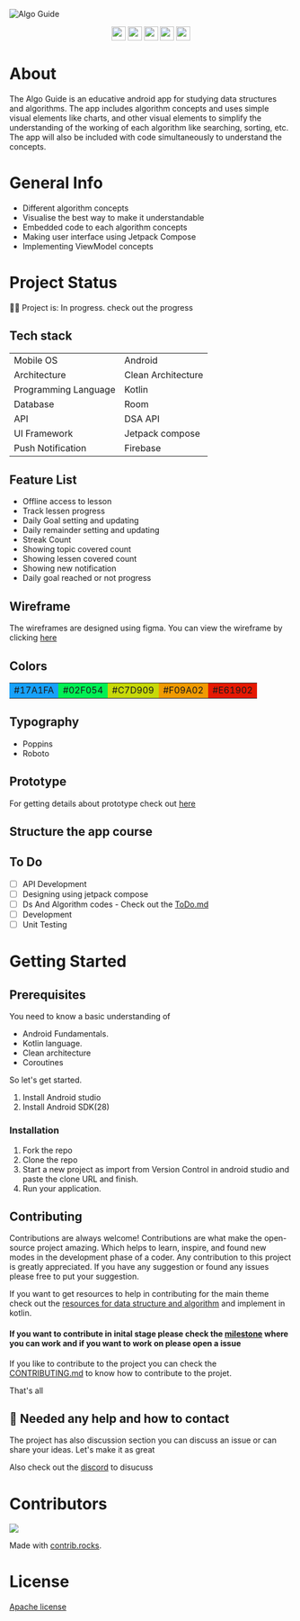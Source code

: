 ![Algo Guide](https://user-images.githubusercontent.com/86681482/191082890-0d3c9469-c8c4-46ab-9eec-d48b6b81c7b9.gif)

<p align = "center">
      <img src = "https://badgen.net/badge/Open%20Source%20%3F/Yes%21/blue?icon=github" height = 25/>
      <a href= "https://github.com/kodeflap/Algo_Guide/tags ">
      <!-- <img src = "https://img.shields.io/github/release/kodeFlap/Algo_Guide.svg" height = 25/></a> -->
      <a href= "https://github.com/kodeflap/Algo_Guide/blob/master/LICENSE ">
      <img src = "https://img.shields.io/github/license/kodeFlap/Algo_Guide.svg" height = 25/></a>
      <img src = "https://img.shields.io/github/contributors/kodeFlap/Algo_Guide.svg" height = 25/></a>
      <img src = "https://img.shields.io/badge/PRs-welcome-brightgreen.svg?style=flat-square" height = 25/>
      <a href= "https://gitHub.com/kodeflap/Algo_Guide/issues/ ">
      <img src = "https://img.shields.io/github/issues/kodeFlap/Algo_Guide.svg" height = 25/></a>
</p>

# About

The Algo Guide is an educative android app for studying data structures and algorithms. The app includes algorithm concepts and uses simple visual elements like charts, and other visual elements to simplify the understanding of the working of each algorithm like searching, sorting, etc. The app will also be included with code simultaneously to understand the concepts.

# General Info

- Different algorithm concepts
- Visualise the best way to make it understandable
- Embedded code to each algorithm concepts
- Making user interface using Jetpack Compose
- Implementing ViewModel concepts


# Project Status

🚧🚧 Project is: In progress. check out the progress


## Tech stack

<table>
  <tr>
     <td>Mobile OS</td>
     <td>Android</td>
  </tr>
   <tr>
     <td>Architecture</td>
     <td>Clean Architecture</td>
  </tr>
  <tr>
     <td>Programming Language</td>
     <td>Kotlin</td>
  </tr>
  <tr>
     <td>Database</td>
     <td>Room</td>
  </tr>
    <tr>
     <td>API</td>
     <td>DSA API</td>
  </tr>
   <tr>
    <td>UI Framework</td>
    <td>Jetpack compose</td>
   </tr>
   <tr>
    <td>Push Notification</td>
    <td>Firebase</td>
  </tr>
</table>

## Feature List

- Offline access to lesson
- Track lessen progress
- Daily Goal setting and updating
- Daily remainder setting and updating
- Streak Count
- Showing topic covered count
- Showing lessen covered count
- Showing new notification
- Daily goal reached or not progress

## Wireframe

The wireframes are designed using figma. You can view the wireframe by clicking [here](https://www.figma.com/file/hMSxpTN6UzOrkMeWLa5ofY/Algo-Guide-(Copy)?node-id=0%3A1)

## Colors

<table>
<tr>
      <td bgcolor="#17A1FA"> #17A1FA </td>
      <td bgcolor="#02F054"> #02F054 </td>
      <td bgcolor="#C7D909"> #C7D909 </td>
      <td bgcolor="#F09A02"> #F09A02 </td>
      <td bgcolor="#E61902"> #E61902 </td>
</tr>
</table>

## Typography

- Poppins
- Roboto

## Prototype

For getting details about prototype check out [here](https://www.figma.com/file/hMSxpTN6UzOrkMeWLa5ofY/Algo-Guide-(Copy)?node-id=128%3A98)

## Structure the app course


## To Do

- [ ] API Development
- [ ] Designing using jetpack compose
- [ ] Ds And Algorithm codes - Check out the [ToDo.md](https://github.com/kodeflap/Algo_Guide/blob/master/ToDo.md)
- [ ] Development
- [ ] Unit Testing

# Getting Started

## Prerequisites
 
You need to know a basic understanding of 

- Android Fundamentals.
- Kotlin language.
- Clean architecture
- Coroutines

So let's get started.

1. Install Android studio
2. Install Android SDK(28)

### Installation

1. Fork the repo
2. Clone the repo
3. Start a new project as import from Version Control in android studio and paste the clone URL and finish.
4. Run your application.

## Contributing

Contributions are always welcome!
Contributions are what make the open-source project amazing. Which helps to learn, inspire, and found new modes in the development phase of a coder. Any contribution to this project is greatly appreciated.
If you have any suggestion or found any issues please free to put your suggestion.

If you want to get resources to help in contributing for the main theme check out the [resources for data structure and algorithm](https://github.com/kodeflap/Algo_Guide/blob/master/README.md) and implement in kotlin.


#### If you want to contribute in inital stage please check the [milestone](https://github.com/kodeflap/Algo_Guide/milestones) where you can work and if you want to work on please open a issue 


If you like to contribute to the project you can check the [CONTRIBUTING.md](https://github.com/kodeflap/Algo_Guide/blob/master/CONTRIBUTING.md) to know how to contribute to the projet.

That's all

## 💭 Needed any help and how to contact

The project has also discussion section you can discuss an issue or can share your ideas. Let's make it as great

Also check out the [discord](https://discord.gg/8zdFPzQh) to disucuss

# Contributors

<a href="https://github.com/kodeflap/Algo_guide/graphs/contributors">
  <img src="https://contrib.rocks/image?repo=kodeflap/Algo_guide" />
</a>

Made with [contrib.rocks](https://contrib.rocks).

# License

[Apache license](LICENSE)



